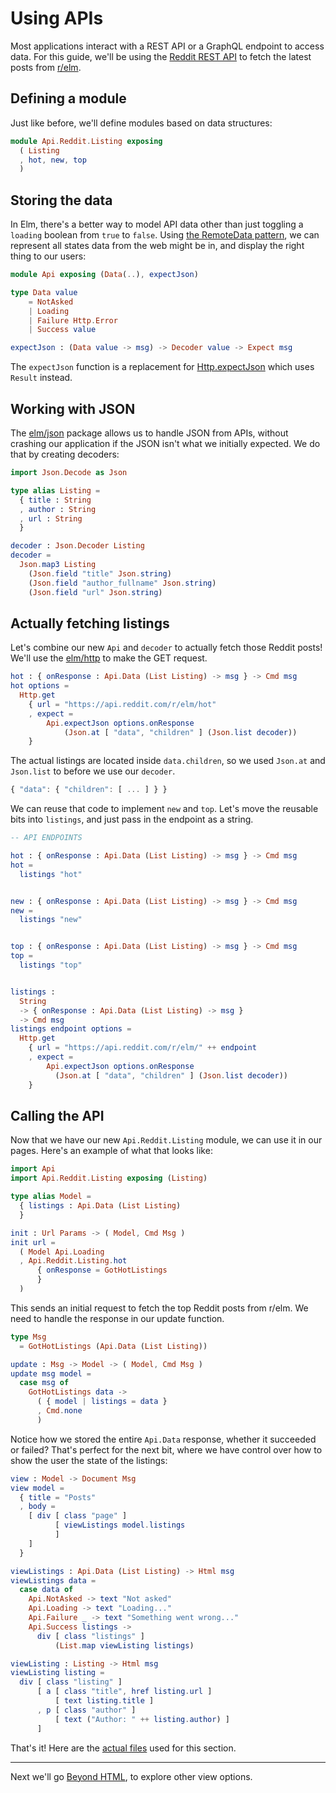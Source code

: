 # Using APIs

Most applications interact with a REST API or a GraphQL endpoint to access data. 
For this guide, we'll be using the [Reddit REST API](https://www.reddit.com/dev/api/#GET_hot) to fetch the latest posts from [r/elm](https://www.reddit.com/r/elm).
## Defining a module

Just like before, we'll define modules based on data structures:

```elm
module Api.Reddit.Listing exposing
  ( Listing
  , hot, new, top
  )
```

## Storing the data

In Elm, there's a better way to model API data other than just toggling a `loading` boolean from `true` to `false`. Using [the RemoteData pattern](https://www.youtube.com/watch?v=NLcRzOyrH08), we can represent all states data from the web might be in, and display the right thing to our users:

```elm
module Api exposing (Data(..), expectJson)

type Data value
    = NotAsked
    | Loading
    | Failure Http.Error
    | Success value

expectJson : (Data value -> msg) -> Decoder value -> Expect msg
```

The `expectJson` function is a replacement for [Http.expectJson](https://package.elm-lang.org/packages/elm/http/latest/Http#expectJson) which uses `Result` instead.

## Working with JSON

The [elm/json](https://package.elm-lang.org/packages/elm/json/latest) package allows us to handle JSON from APIs, without crashing our application if the JSON isn't what we initially expected. We do that by creating decoders:

```elm
import Json.Decode as Json

type alias Listing =
  { title : String
  , author : String
  , url : String
  }

decoder : Json.Decoder Listing
decoder =
  Json.map3 Listing
    (Json.field "title" Json.string)
    (Json.field "author_fullname" Json.string)
    (Json.field "url" Json.string)
```

## Actually fetching listings

Let's combine our new `Api` and `decoder` to actually fetch those Reddit posts! We'll use the [elm/http](https://package.elm-lang.org/packages/elm/http/latest) to make the GET request.

```elm
hot : { onResponse : Api.Data (List Listing) -> msg } -> Cmd msg
hot options =
  Http.get
    { url = "https://api.reddit.com/r/elm/hot"
    , expect =
        Api.expectJson options.onResponse
            (Json.at [ "data", "children" ] (Json.list decoder))
    }
```

The actual listings are located inside `data.children`, so we used `Json.at` and `Json.list` to before we use our `decoder`.

```javascript
{ "data": { "children": [ ... ] } }
```

We can reuse that code to implement `new` and `top`. Let's move the reusable bits into `listings`, and just pass in the endpoint as a string.

```elm
-- API ENDPOINTS

hot : { onResponse : Api.Data (List Listing) -> msg } -> Cmd msg
hot =
  listings "hot"


new : { onResponse : Api.Data (List Listing) -> msg } -> Cmd msg
new =
  listings "new"


top : { onResponse : Api.Data (List Listing) -> msg } -> Cmd msg
top =
  listings "top"


listings :
  String
  -> { onResponse : Api.Data (List Listing) -> msg }
  -> Cmd msg
listings endpoint options =
  Http.get
    { url = "https://api.reddit.com/r/elm/" ++ endpoint
    , expect =
        Api.expectJson options.onResponse
          (Json.at [ "data", "children" ] (Json.list decoder))
    }
```

## Calling the API

Now that we have our new `Api.Reddit.Listing` module, we can use it in our pages. Here's an example of what that looks like:

```elm
import Api
import Api.Reddit.Listing exposing (Listing)

type alias Model =
  { listings : Api.Data (List Listing)
  }

init : Url Params -> ( Model, Cmd Msg )
init url =
  ( Model Api.Loading
  , Api.Reddit.Listing.hot
      { onResponse = GotHotListings
      }
  )
```

This sends an initial request to fetch the top Reddit posts from r/elm. We need to handle the response in our update function.

```elm
type Msg
  = GotHotListings (Api.Data (List Listing))

update : Msg -> Model -> ( Model, Cmd Msg )
update msg model =
  case msg of
    GotHotListings data ->
      ( { model | listings = data }
      , Cmd.none
      )
```

Notice how we stored the entire `Api.Data` response, whether it succeeded or failed? That's perfect for the next bit, where we have control over how to show the user the state of the listings:

```elm
view : Model -> Document Msg
view model =
  { title = "Posts"
  , body =
    [ div [ class "page" ]
          [ viewListings model.listings
          ]
    ]
  }

viewListings : Api.Data (List Listing) -> Html msg
viewListings data =
  case data of
    Api.NotAsked -> text "Not asked"
    Api.Loading -> text "Loading..."
    Api.Failure _ -> text "Something went wrong..."
    Api.Success listings ->
      div [ class "listings" ]
          (List.map viewListing listings)

viewListing : Listing -> Html msg
viewListing listing =
  div [ class "listing" ]
      [ a [ class "title", href listing.url ]
          [ text listing.title ]
      , p [ class "author" ]
          [ text ("Author: " ++ listing.author) ]
      ]
```

That's it! Here are the [actual files](https://gist.github.com/ryannhg/3ce83ec17ed473717e5604c7047e4d2c) used for this section.

---

Next we'll go [Beyond HTML](/guide/beyond-html), to explore other view options.
